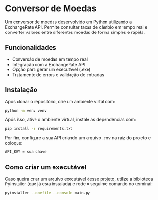 # Conversor de Moedas

Um conversor de moedas desenvolvido em Python utilizando a ExchangeRate API.
Permite consultar taxas de câmbio em tempo real e converter valores entre diferentes moedas de forma simples e rápida.

## Funcionalidades

- Conversão de moedas em tempo real
- Integração com a ExchangeRate API
- Opção para gerar um executável (.exe)
- Tratamento de errors e validação de entradas

## Instalação

Após clonar o repositório, crie um ambiente virtal com:

```bash
python -m venv venv
```

Após isso, ative o ambiente virtual, instale as dependências com:

```bash
pip install -r requirements.txt
```

Por fim, configure a sua API criando um arquivo .env na raiz do projeto e coloque:

```bash
API_KEY = sua chave
```

## Como criar um executável

Caso queira criar um arquivo executável desse projeto, utilize a biblioteca PyInstaller (que já esta instalada) e rode o seguinte comando no terminal:

```bash
pyinstaller --onefile --console main.py
```
